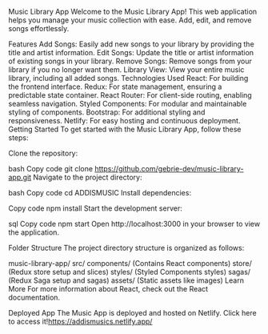 Music Library App
Welcome to the Music Library App! This web application helps you manage your music collection with ease. Add, edit, and remove songs effortlessly.

Features
Add Songs: Easily add new songs to your library by providing the title and artist information.
Edit Songs: Update the title or artist information of existing songs in your library.
Remove Songs: Remove songs from your library if you no longer want them.
Library View: View your entire music library, including all added songs.
Technologies Used
React: For building the frontend interface.
Redux: For state management, ensuring a predictable state container.
React Router: For client-side routing, enabling seamless navigation.
Styled Components: For modular and maintainable styling of components.
Bootstrap: For additional styling and responsiveness.
Netlify: For easy hosting and continuous deployment.
Getting Started
To get started with the Music Library App, follow these steps:

Clone the repository:

bash
Copy code
git clone https://github.com/gebrie-dev/music-library-app.git
Navigate to the project directory:

bash
Copy code
cd ADDISMUSIC
Install dependencies:

Copy code
npm install
Start the development server:

sql
Copy code
npm start
Open http://localhost:3000 in your browser to view the application.

Folder Structure
The project directory structure is organized as follows:

music-library-app/
src/
components/ (Contains React components)
store/ (Redux store setup and slices)
styles/ (Styled Components styles)
sagas/ (Redux Saga setup and sagas)
assets/ (Static assets like images)
Learn More
For more information about React, check out the React documentation.

Deployed App
The Music  App is deployed and hosted on Netlify. Click here to access it!https://addismusics.netlify.app/

